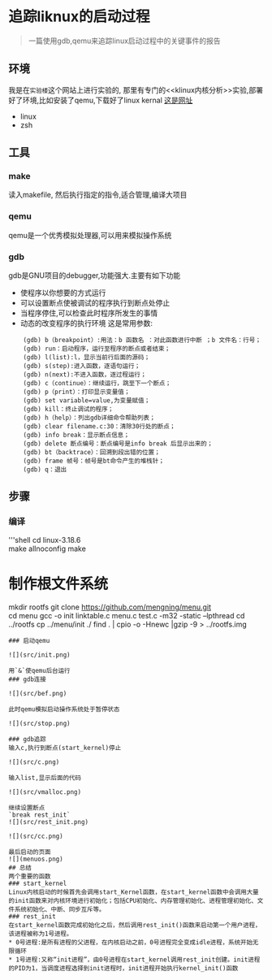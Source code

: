 # 追踪liknux的启动过程
>一篇使用gdb,qemu来追踪linux启动过程中的关键事件的报告

## 环境
我是在`实验楼`这个网站上进行实验的, 那里有专门的<<klinux内核分析>>实验,部署好了环境,比如安装了qemu,下载好了linux kernal
[这是网址](https://www.shiyanlou.com/courses/)

* linux
* zsh

## 工具
### make
读入makefile, 然后执行指定的指令,适合管理,编译大项目
### qemu
qemu是一个优秀模拟处理器,可以用来模拟操作系统
### gdb
gdb是GNU项目的debugger,功能强大.主要有如下功能
* 使程序以你想要的方式运行
* 可以设置断点使被调试的程序执行到断点处停止
* 当程序停住,可以检查此时程序所发生的事情
* 动态的改变程序的执行环境
这是常用参数:
```
    (gdb) b（breakpoint）:用法：b 函数名 ：对此函数进行中断 ；b 文件名：行号；
    (gdb) run：启动程序，运行至程序的断点或者结束；
    (gdb) l(list):l，显示当前行后面的源码；
    (gdb) s(step):进入函数，逐语句运行；
    (gdb) n(next):不进入函数，逐过程运行；
    (gdb) c（continue）：继续运行，跳至下一个断点；
    (gdb) p（print）：打印显示变量值；
    (gdb) set variable=value,为变量赋值；
    (gdb) kill：终止调试的程序；
    (gdb) h（help）：列出gdb详细命令帮助列表；
    (gdb) clear filename.c:30：清除30行处的断点；
    (gdb) info break：显示断点信息；
    (gdb) delete 断点编号：断点编号是info break 后显示出来的；
    (gdb) bt（backtrace）：回溯到段出错的位置；
    (gdb) frame 帧号：帧号是bt命令产生的堆栈针；
    (gdb) q：退出
```

## 步骤
### 编译
'''shell
cd linux-3.18.6   
make allnoconfig
make 

# 制作根文件系统
mkdir rootfs
git clone https://github.com/mengning/menu.git  
cd menu
gcc -o init linktable.c menu.c test.c -m32 -static –lpthread
cd ../rootfs
cp ../menu/init ./
find . | cpio -o -Hnewc |gzip -9 > ../rootfs.img
```
### 启动qemu

![](src/init.png)

用`&`使qemu后台运行
### gdb连接

![](src/bef.png)

此时qemu模拟启动操作系统处于暂停状态

![](src/stop.png)

### gdb追踪
输入c,执行到断点(start_kernel)停止

![](src/c.png)

输入list,显示后面的代码

![](src/vmalloc.png)

继续设置断点
`break rest_init`
![](src/rest_init.png)

![](src/cc.png)

最后启动的页面
![](menuos.png)
## 总结
两个重要的函数
### start_kernel
Linux内核启动的时候首先会调用start_Kernel函数，在start_kernel函数中会调用大量的init函数来对内核环境进行初始化；包括CPU初始化、内存管理初始化、进程管理初始化、文件系统初始化、中断、同步互斥等。
### rest_init
在start_kernel函数完成初始化之后，然后调用rest_init()函数来启动第一个用户进程，该进程被称为1号进程。
* 0号进程:是所有进程的父进程，在内核启动之前，0号进程完全变成idle进程，系统开始无限循环
* 1号进程:又称“init进程”，由0号进程在start_kernel调用rest_init创建。init进程的PID为1，当调度进程选择到init进程时，init进程开始执行kernel_init()函数

